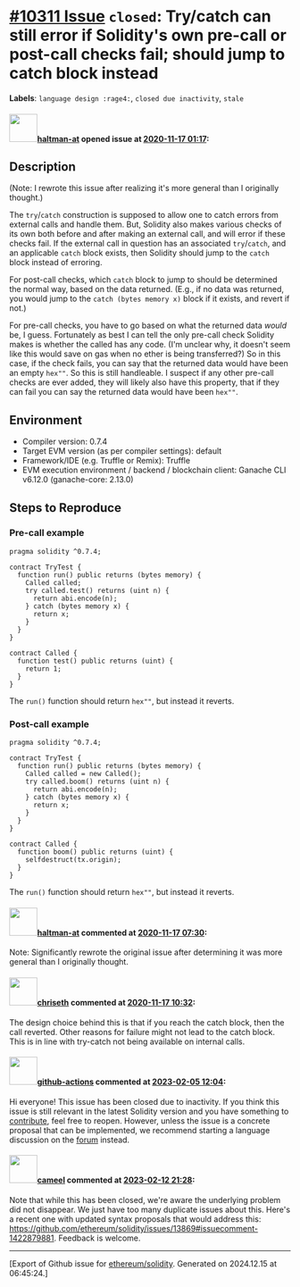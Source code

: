 # [\#10311 Issue](https://github.com/ethereum/solidity/issues/10311) `closed`: Try/catch can still error if Solidity's own pre-call or post-call checks fail; should jump to catch block instead
**Labels**: `language design :rage4:`, `closed due inactivity`, `stale`


#### <img src="https://avatars.githubusercontent.com/u/35589221?v=4" width="50">[haltman-at](https://github.com/haltman-at) opened issue at [2020-11-17 01:17](https://github.com/ethereum/solidity/issues/10311):

## Description

(Note: I rewrote this issue after realizing it's more general than I originally thought.)

The `try`/`catch` construction is supposed to allow one to catch errors from external calls and handle them.  But, Solidity also makes various checks of its own both before and after making an external call, and will error if these checks fail.  If the external call in question has an associated `try`/`catch`, and an applicable `catch` block exists, then Solidity should jump to the `catch` block instead of erroring.

For post-call checks, which `catch` block to jump to should be determined the normal way, based on the data returned.  (E.g., if no data was returned, you would jump to the `catch (bytes memory x)` block if it exists, and revert if not.)

For pre-call checks, you have to go based on what the returned data *would* be, I guess.  Fortunately as best I can tell the only pre-call check Solidity makes is whether the called has any code.  (I'm unclear why, it doesn't seem like this would save on gas when no ether is being transferred?)  So in this case, if the check fails, you can say that the returned data would have been an empty `hex""`.  So this is still handleable.  I suspect if any other pre-call checks are ever added, they will likely also have this property, that if they can fail you can say the returned data would have been `hex""`.

## Environment

- Compiler version: 0.7.4
- Target EVM version (as per compiler settings): default
- Framework/IDE (e.g. Truffle or Remix): Truffle
- EVM execution environment / backend / blockchain client: Ganache CLI v6.12.0 (ganache-core: 2.13.0)

## Steps to Reproduce

### Pre-call example

```solidity
pragma solidity ^0.7.4;

contract TryTest {
  function run() public returns (bytes memory) {
    Called called;
    try called.test() returns (uint n) {
      return abi.encode(n);
    } catch (bytes memory x) {
      return x;
    }
  }
}

contract Called {
  function test() public returns (uint) {
    return 1;
  }
}
```

The `run()` function should return `hex""`, but instead it reverts.

### Post-call example

```solidity
pragma solidity ^0.7.4;

contract TryTest {
  function run() public returns (bytes memory) {
    Called called = new Called();
    try called.boom() returns (uint n) {
      return abi.encode(n);
    } catch (bytes memory x) {
      return x;
    }
  }
}

contract Called {
  function boom() public returns (uint) {
    selfdestruct(tx.origin);
  }
}
```

The `run()` function should return `hex""`, but instead it reverts.

#### <img src="https://avatars.githubusercontent.com/u/35589221?v=4" width="50">[haltman-at](https://github.com/haltman-at) commented at [2020-11-17 07:30](https://github.com/ethereum/solidity/issues/10311#issuecomment-728742338):

Note: Significantly rewrote the original issue after determining it was more general than I originally thought.

#### <img src="https://avatars.githubusercontent.com/u/9073706?v=4" width="50">[chriseth](https://github.com/chriseth) commented at [2020-11-17 10:32](https://github.com/ethereum/solidity/issues/10311#issuecomment-728839285):

The design choice behind this is that if you reach the catch block, then the call reverted. Other reasons for failure might not lead to the catch block. This is in line with try-catch not being available on internal calls.

#### <img src="https://avatars.githubusercontent.com/in/15368?v=4" width="50">[github-actions](https://github.com/apps/github-actions) commented at [2023-02-05 12:04](https://github.com/ethereum/solidity/issues/10311#issuecomment-1417631269):

Hi everyone! This issue has been closed due to inactivity.
If you think this issue is still relevant in the latest Solidity version and you have something to [contribute](https://docs.soliditylang.org/en/latest/contributing.html), feel free to reopen.
However, unless the issue is a concrete proposal that can be implemented, we recommend starting a language discussion on the [forum](https://forum.soliditylang.org) instead.

#### <img src="https://avatars.githubusercontent.com/u/137030?v=4" width="50">[cameel](https://github.com/cameel) commented at [2023-02-12 21:28](https://github.com/ethereum/solidity/issues/10311#issuecomment-1427137240):

Note that while this has been closed, we're aware the underlying problem did not disappear. We just have too many duplicate issues about this. Here's a recent one with updated syntax proposals that would address this: https://github.com/ethereum/solidity/issues/13869#issuecomment-1422879881. Feedback is welcome.


-------------------------------------------------------------------------------



[Export of Github issue for [ethereum/solidity](https://github.com/ethereum/solidity). Generated on 2024.12.15 at 06:45:24.]

